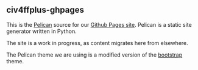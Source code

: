 civ4ffplus-ghpages
------------------

This is the [Pelican](http://getpelican.com) source for our [Github Pages site](https://finalfrontierplus.github.io).
Pelican is a static site generator written in Python.

The site is a work in progress, as content migrates here from elsewhere.

The Pelican theme we are using is a modified version of the
[bootstrap](https://github.com/getpelican/pelican-themes/tree/master/bootstrap)
theme.
